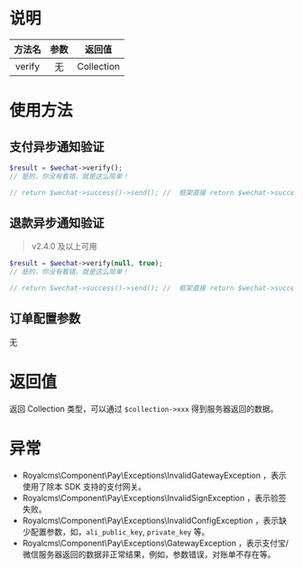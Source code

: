 # 说明

| 方法名 | 参数 | 返回值 |
| :---: | :---: | :---: |
| verify | 无 | Collection |

# 使用方法

## 支付异步通知验证

```PHP
$result = $wechat->verify();
// 是的，你没有看错，就是这么简单！

// return $wechat->success()->send(); //  框架直接 return $wechat->success();
```

## 退款异步通知验证

> v2.4.0 及以上可用

```PHP
$result = $wechat->verify(null, true);
// 是的，你没有看错，就是这么简单！

// return $wechat->success()->send(); //  框架直接 return $wechat->success();
```

## 订单配置参数

无

# 返回值

返回 Collection 类型，可以通过 `$collection->xxx` 得到服务器返回的数据。

# 异常

* Royalcms\Component\Pay\Exceptions\InvalidGatewayException ，表示使用了除本 SDK 支持的支付网关。
* Royalcms\Component\Pay\Exceptions\InvalidSignException ，表示验签失败。
* Royalcms\Component\Pay\Exceptions\InvalidConfigException ，表示缺少配置参数，如，`ali_public_key`, `private_key` 等。
* Royalcms\Component\Pay\Exceptions\GatewayException ，表示支付宝/微信服务器返回的数据非正常结果，例如，参数错误，对账单不存在等。



